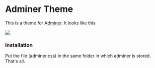 Adminer Theme
=====================

This is a theme for [Adminer][1]. 
It looks like this

![](screenshot.png)

### Installation
Put the file (adminer.css) in the same folder in which adminer is stored. That's all. 

  [1]: https://github.com/vrana/adminer/
